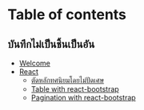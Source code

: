 # Table of contents

## บันทึกไม่เป็นชิ้นเป็นอัน <a href="#notes" id="notes"></a>

* [Welcome](README.md)
* [React](<README (1).md>)
  * [ตัดหลักทศนิยมโดยไม่ปัดเศษ](notes/react/set-decimal-places.md)
  * [Table with react-bootstrap](notes/react/table-with-react-bootstrap.md)
  * [Pagination with react-bootstrap](notes/react/pagination-with-react-bootstrap.md)
